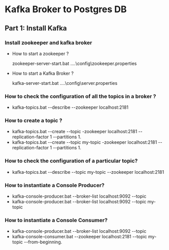 # Kafka Broker to Postgres DB


## Part 1: Install Kafka


### Install zookeeper and kafka broker

-	How to start a zookeeper ?

	zookeeper-server-start.bat ..\..\config\zookeeper.properties
	
-	How to start a Kafka Broker ?

	kafka-server-start.bat ..\..\config\server.properties
	
### How to check the configuration of all the topics in a broker ?

-	kafka-topics.bat --describe --zookeeper localhost:2181


### How to create a topic ?

-	kafka-topics.bat --create --topic <topic-name> -zookeeper localhost:2181 --replication-factor 1 --partitions 1.
-	kafka-topics.bat --create --topic my-topic -zookeeper localhost:2181 --replication-factor 1 --partitions 1.


### How to check the configuration of a particular topic?
	
-	kafka-topics.bat --describe --topic my-topic --zookeeper localhost:2181

### How to instantiate a Console Producer?

-	kafka-console-producer.bat --broker-list localhost:9092 --topic <topic-name>
-	kafka-console-producer.bat --broker-list localhost:9092 --topic my-topic


### How to instantiate a Console Consumer?

-	kafka-console-producer.bat --broker-list localhost:9092 --topic <topic-name>
-	kafka-console-consumer.bat --zookeeper localhost:2181 --topic my-topic --from-beginning.
